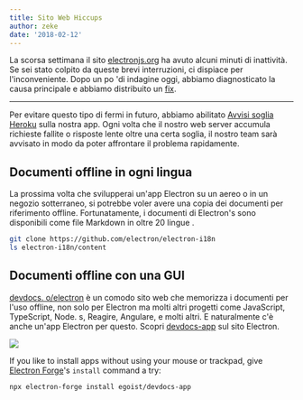 ```yaml
---
title: Sito Web Hiccups
author: zeke
date: '2018-02-12'
---
```


La scorsa settimana il sito [electronjs.org](https://electronjs.org) ha avuto alcuni minuti di inattività. Se sei stato colpito da queste brevi interruzioni, ci dispiace per l'inconveniente. Dopo un po 'di indagine oggi, abbiamo diagnosticato la causa principale e abbiamo distribuito un [fix](https://github.com/electron/electronjs.org/pull/1076).

---

Per evitare questo tipo di fermi in futuro, abbiamo abilitato [Avvisi soglia Heroku](https://devcenter.heroku.com/articles/metrics#threshold-alerting) sulla nostra app. Ogni volta che il nostro web server accumula richieste fallite o risposte lente oltre una certa soglia, il nostro team sarà avvisato in modo da poter affrontare il problema rapidamente.

## Documenti offline in ogni lingua

La prossima volta che svilupperai un'app Electron su un aereo o in un negozio sotterraneo, si potrebbe voler avere una copia dei documenti per riferimento offline. Fortunatamente, i documenti di Electron's sono disponibili come file Markdown in oltre 20 lingue .

```sh
git clone https://github.com/electron/electron-i18n
ls electron-i18n/content
```

## Documenti offline con una GUI

[devdocs. o/electron](https://devdocs.io/electron/) è un comodo sito web che memorizza i documenti per l'uso offline, non solo per Electron ma molti altri progetti come JavaScript, TypeScript, Node. s, Reagire, Angulare, e molti altri. E naturalmente c'è anche un'app Electron per questo. Scopri [devdocs-app](https://electronjs.org/apps/devdocs-app) sul sito Electron.

[![](https://user-images.githubusercontent.com/8784712/27121730-11676ba8-511b-11e7-8c01-00444ee8501a.png)](https://electronjs.org/apps/devdocs-app)

If you like to install apps without using your mouse or trackpad, give [Electron Forge](https://electronforge.io/)'s `install` command a try:

```sh
npx electron-forge install egoist/devdocs-app
```